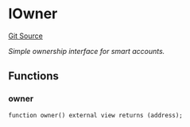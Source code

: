 # IOwner
[Git Source](https://github.com/NaniDAO/accounts/blob/62e6273586d89aaf1fbab7524d5d1d692b2b6b69/src/validators/TimeValidator.sol)

*Simple ownership interface for smart accounts.*


## Functions
### owner


```solidity
function owner() external view returns (address);
```

